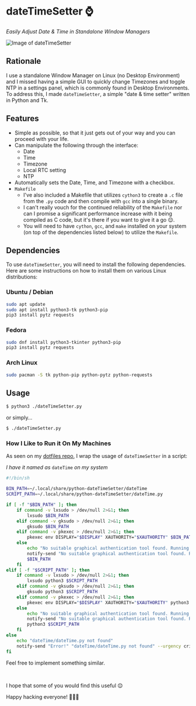 # dateTimeSetter ⌚

*Easily Adjust Date & Time in Standalone Window Managers*

![Image of dateTimeSetter](https://aedrielkylejavier.me/scripts-and-tools/img/dateTimeSetter-tk.png)

## Rationale

I use a standalone Window Manager on Linux (no Desktop Environment) and I missed having a simple GUI to quickly change Timezones and toggle NTP in a settings panel, which is commonly found in Desktop Environments. To address this, I made `dateTimeSetter`, a simple "date & time setter" written in Python and Tk.

## Features

* Simple as possible, so that it just gets out of your way and you can proceed with your life.
* Can manipulate the following through the interface:
    * Date
    * Time
    * Timezone
    * Local RTC setting
    * NTP
* Automatically sets the Date, Time, and Timezone with a checkbox.
* `Makefile` 
    * I've also included a Makefile that utilizes `cython3` to create a `.c` file from the `.py` code and then compile with `gcc` into a single binary.
    * I can't really vouch for the continued reliability of the `Makefile` nor can I promise a significant performance increase with it being compiled as C code, but it's there if you want to give it a go 😌. 
    * You will need to have `cython`, `gcc`, and `make` installed on your system (on top of the dependencies listed below) to utilize the `Makefile`.


## Dependencies

To use `dateTimeSetter`, you will need to install the following dependencies. Here are some instructions on how to install them on various Linux distributions:

### Ubuntu / Debian
```sh
sudo apt update
sudo apt install python3-tk python3-pip
pip3 install pytz requests
```

### Fedora
```sh
sudo dnf install python3-tkinter python3-pip
pip3 install pytz requests
```

### Arch Linux
```sh
sudo pacman -S tk python-pip python-pytz python-requests
```

## Usage

```sh
$ python3 ./dateTimeSetter.py
```

or simply…

```sh
$ ./dateTimeSetter.py
```

### How I Like to Run it On My Machines

As seen on my [dotfiles repo](https://github.com/kj-sh604/dotfiles), I wrap the usage of `dateTimeSetter` in a script:

*I have it named as* `dateTime` *on my system*

```sh
#!/bin/sh

BIN_PATH=~/.local/share/python-dateTimeSetter/dateTime
SCRIPT_PATH=~/.local/share/python-dateTimeSetter/dateTime.py

if [ -f "$BIN_PATH" ]; then
    if command -v lxsudo > /dev/null 2>&1; then
        lxsudo $BIN_PATH
    elif command -v gksudo > /dev/null 2>&1; then
        gksudo $BIN_PATH
    elif command -v pkexec > /dev/null 2>&1; then
        pkexec env DISPLAY="$DISPLAY" XAUTHORITY="$XAUTHORITY" $BIN_PATH
    else
        echo "No suitable graphical authentication tool found. Running without root privileges."
        notify-send "No suitable graphical authentication tool found. Running without root privileges."
        $BIN_PATH
    fi
elif [ -f "$SCRIPT_PATH" ]; then
    if command -v lxsudo > /dev/null 2>&1; then
        lxsudo python3 $SCRIPT_PATH
    elif command -v gksudo > /dev/null 2>&1; then
        gksudo python3 $SCRIPT_PATH
    elif command -v pkexec > /dev/null 2>&1; then
        pkexec env DISPLAY="$DISPLAY" XAUTHORITY="$XAUTHORITY" python3 $SCRIPT_PATH
    else
        echo "No suitable graphical authentication tool found. Running without root privileges."
        notify-send "No suitable graphical authentication tool found. Running without root privileges."
        python3 $SCRIPT_PATH
    fi
else
    echo "dateTime/dateTime.py not found"
    notify-send "Error!" "dateTime/dateTime.py not found" --urgency critical
fi
```

Feel free to implement something similar.

&nbsp;

I hope that some of you would find this useful 😌

Happy hacking everyone! 🧑‍💻🤙
